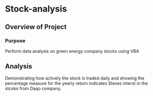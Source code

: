 # Stock-analysis
## Overview of Project
### Purpose
Perform data analysis on green energy company stocks using VBA
## Analysis 
Demonstrating how actively the stock is traded daily and showing the percentage measure for the yearly return indicates Steves interst in the stcoks from Daqo company.

